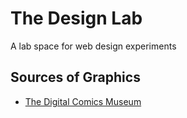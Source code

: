 # The Design Lab

A lab space for web design experiments

## Sources of Graphics

* [The Digital Comics Museum](http://digitalcomicmuseum.com/)
